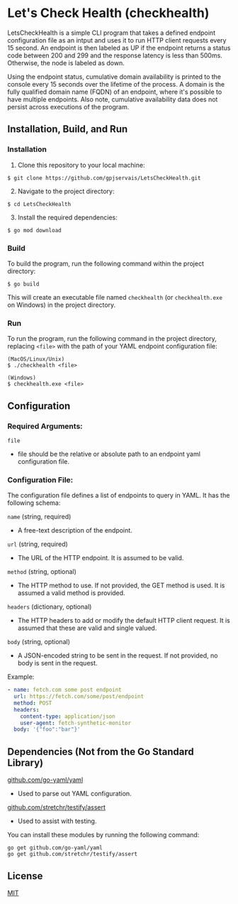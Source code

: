 # Let's Check Health (checkhealth)
LetsCheckHealth is a simple CLI program that takes a defined endpoint configuration file as an intput and uses it to run HTTP client requests every 15 second. An endpoint is then labeled as UP if the endpoint returns a status code between 200 and 299 and the response latency is less than 500ms. Otherwise, the node is labeled as down.

Using the endpoint status, cumulative domain availability is printed to the console every 15 seconds over the lifetime of the process. A domain is the fully qualified domain name (FQDN) of an endpoint, where it's possible to have multiple endpoints. Also note, cumulative availability data does not persist across executions of the program.

## Installation, Build, and Run
### Installation
1. Clone this repository to your local machine:
```
$ git clone https://github.com/gpjservais/LetsCheckHealth.git
```

2. Navigate to the project directory:
```
$ cd LetsCheckHealth
```

3. Install the required dependencies:
```
$ go mod download
```

### Build
To build the program, run the following command within the project directory:
```
$ go build
```

This will create an executable file named `checkhealth` (or `checkhealth.exe` on Windows) in the project directory.

### Run
To run the program, run the following command in the project directory, replacing `<file>` with the path of your YAML endpoint configuration file:
```
(MacOS/Linux/Unix)
$ ./checkhealth <file>

(Windows)
$ checkhealth.exe <file>
```

## Configuration
### Required Arguments:
`file`
- file should be the relative or absolute path to an endpoint yaml configuration file.

### Configuration File:
The configuration file defines a list of endpoints to query in YAML. It has the following schema:

`name` (string, required)
- A free-text description of the endpoint.

`url` (string, required)
- The URL of the HTTP endpoint. It is assumed to be valid.

`method` (string, optional)
- The HTTP method to use. If not provided, the GET method is used. It is assumed a valid method is provided.

`headers` (dictionary, optional)
- The HTTP headers to add or modify the default HTTP client request. It is assumed that these are valid and single valued.

`body` (string, optional)
- A JSON-encoded string to be sent in the request. If not provided, no body is sent in the request.

Example:
```yaml
- name: fetch.com some post endpoint
  url: https://fetch.com/some/post/endpoint
  method: POST
  headers:
    content-type: application/json
    user-agent: fetch-synthetic-monitor
  body: '{"foo":"bar"}'
```

## Dependencies (Not from the Go Standard Library)
[github.com/go-yaml/yaml](https://github.com/go-yaml/yaml)
- Used to parse out YAML configuration.

[github.com/stretchr/testify/assert](https://github.com/go-playground/assert)
- Used to assist with testing.

You can install these modules by running the following command:
```
go get github.com/go-yaml/yaml
go get github.com/stretchr/testify/assert
```

## License
[MIT](LICENSE)
